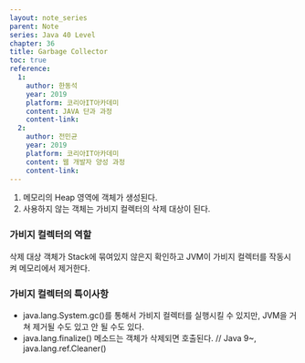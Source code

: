 ```yaml
---
layout: note_series
parent: Note
series: Java 40 Level
chapter: 36
title: Garbage Collector
toc: true
reference:
  1:
    author: 한동석
    year: 2019
    platform: 코리아IT아카데미
    content: JAVA 단과 과정
    content-link:
  2:
    author: 전민균
    year: 2019
    platform: 코리아IT아카데미
    content: 웹 개발자 양성 과정
    content-link: 
---
```


1. 메모리의 Heap 영역에 객체가 생성된다.
2. 사용하지 않는 객체는 가비지 컬렉터의 삭제 대상이 된다.

### 가비지 컬렉터의 역할
삭제 대상 객체가 Stack에 묶여있지 않은지 확인하고 JVM이 가비지 컬렉터를 작동시켜 메모리에서 제거한다.


### 가비지 컬렉터의 특이사항
- java.lang.System.gc()를 통해서 가비지 컬렉터를 실행시킬 수 있지만, JVM을 거쳐 제거될 수도 있고 안 될 수도 있다.
- java.lang.finalize() 메소드는 객체가 삭제되면 호출된다. // Java 9~, java.lang.ref.Cleaner()